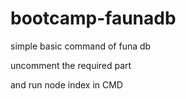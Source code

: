 # bootcamp-faunadb

simple basic command of funa db

uncomment the required part 

and run node index in CMD
